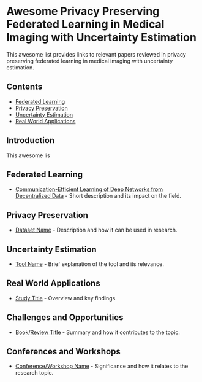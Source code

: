 # Awesome Privacy Preserving Federated Learning in Medical Imaging with Uncertainty Estimation

This awesome list provides links to relevant papers reviewed in privacy preserving federated learning in medical imaging with uncertainty estimation.

## Contents
- [Federated Learning](#Federated-Learning)
- [Privacy Preservation](#Privacy-Preservation)
- [Uncertainty Estimation](#Uncertainty-Estimation)
- [Real World Applications](#Real-World-Applications)



## Introduction
This awesome lis

## Federated Learning
- [Communication-Efficient Learning of Deep Networks from Decentralized Data](https://arxiv.org/abs/1602.05629) - Short description and its impact on the field.

## Privacy Preservation
- [Dataset Name](link) - Description and how it can be used in research.

## Uncertainty Estimation
- [Tool Name](link) - Brief explanation of the tool and its relevance.

## Real World Applications
- [Study Title](link) - Overview and key findings.

## Challenges and Opportunities
- [Book/Review Title](link) - Summary and how it contributes to the topic.

## Conferences and Workshops
- [Conference/Workshop Name](link) - Significance and how it relates to the research topic.



